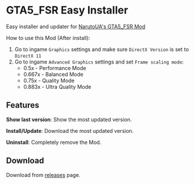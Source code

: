 # GTA5_FSR Easy Installer
Easy installer and updater for [NarutoUA's GTA5_FSR Mod](https://github.com/NarutoUA/gta5_fsr/)

How to use this Mod (After install):
1. Go to ingame `Graphics` settings and make sure `DirectX Version` is set to `DirectX 11`
2. Go to ingame `Advanced Graphics` settings and set `Frame scaling mode`:
   + 0.5x - Performance Mode
   + 0.667x - Balanced Mode
   + 0.75x - Quality Mode
   + 0.883x - Ultra Quality Mode
## Features
**Show last version**: Show the most updated version.

**Install/Update**: Download the most updated version.

**Uninstall**: Completely remove the Mod.
## Download
Download from [releases](https://github.com/Ruan991/GTA5_FSR_Installer/releases) page.
